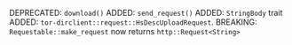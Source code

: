 DEPRECATED: `download()`
ADDED: `send_request()`
ADDED: `StringBody` trait
ADDED: `tor-dirclient::request::HsDescUploadRequest`.
BREAKING: `Requestable::make_request` now returns `http::Request<String>`
